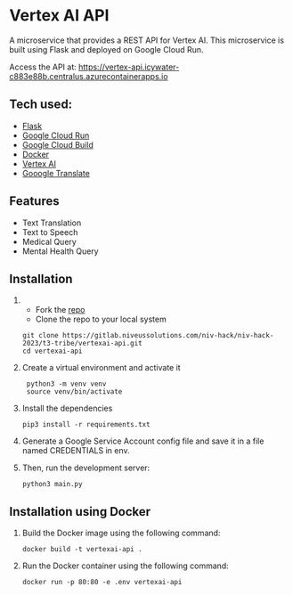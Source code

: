 # Vertex AI API
A microservice that provides a REST API for Vertex AI. This microservice is built using Flask and deployed on Google Cloud Run.

Access the API at: https://vertex-api.icywater-c883e88b.centralus.azurecontainerapps.io

## Tech used:
- [Flask](https://flask.palletsprojects.com/en/2.0.x/)
- [Google Cloud Run]()
- [Google Cloud Build](https://cloud.google.com/build)
- [Docker](https://www.docker.com/)
- [Vertex AI](https://cloud.google.com/vertex-ai)
- [Gooogle Translate](https://cloud.google.com/translate)

## Features
- Text Translation
- Text to Speech
- Medical Query
- Mental Health Query

## Installation

1. - Fork the [repo](https://gitlab.niveussolutions.com/niv-hack/niv-hack-2023/t3-tribe/vertexai-api)
   - Clone the repo to your local system
   ```git
   git clone https://gitlab.niveussolutions.com/niv-hack/niv-hack-2023/t3-tribe/vertexai-api.git
   cd vertexai-api
   ```

2. Create a virtual environment and activate it
   ```bash:
    python3 -m venv venv
    source venv/bin/activate
    ```
3. Install the dependencies
    ```bash:
    pip3 install -r requirements.txt
    ```

4. Generate a Google Service Account config file and save it in a file named CREDENTIALS in env.

5. Then, run the development server:
    ```bash:
    python3 main.py
    ```

## Installation using Docker
1. Build the Docker image using the following command:
    ```bash:
    docker build -t vertexai-api .
    ```

2. Run the Docker container using the following command:
    ```bash:
    docker run -p 80:80 -e .env vertexai-api
    ```


